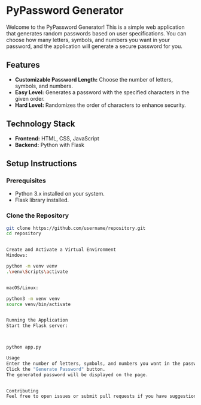 # PyPassword Generator

Welcome to the PyPassword Generator! This is a simple web application that generates random passwords based on user specifications. You can choose how many letters, symbols, and numbers you want in your password, and the application will generate a secure password for you.

## Features

- **Customizable Password Length:** Choose the number of letters, symbols, and numbers.
- **Easy Level:** Generates a password with the specified characters in the given order.
- **Hard Level:** Randomizes the order of characters to enhance security.

## Technology Stack

- **Frontend:** HTML, CSS, JavaScript
- **Backend:** Python with Flask

## Setup Instructions

### Prerequisites

- Python 3.x installed on your system.
- Flask library installed.

### Clone the Repository

```bash
git clone https://github.com/username/repository.git
cd repository


Create and Activate a Virtual Environment
Windows:

python -m venv venv
.\venv\Scripts\activate


macOS/Linux:

python3 -m venv venv
source venv/bin/activate


Running the Application
Start the Flask server:



python app.py

Usage
Enter the number of letters, symbols, and numbers you want in the password.
Click the "Generate Password" button.
The generated password will be displayed on the page.


Contributing
Feel free to open issues or submit pull requests if you have suggestions or improvements.





